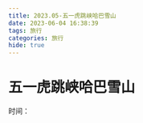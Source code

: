 ```yaml
---
title: 2023.05-五一虎跳峡哈巴雪山
date: 2023-06-04 16:38:39
tags: 旅行
categories: 旅行
hide: true
---
```

# 五一虎跳峡哈巴雪山
时间：